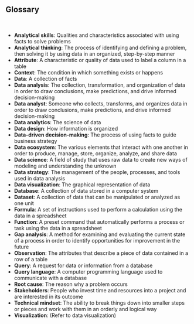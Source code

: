 ## Glossary 

&nbsp; 

* **Analytical skills**: Qualities and characteristics associated with using facts to solve problems 
* **Analytical thinking**: The process of identifying and defining a problem, then solving it by using data in an organized, step-by-step manner 
* **Attribute**: A characteristic or quality of data used to label a column in a table 
* **Context**: The condition in which something exists or happens 
* **Data**: A collection of facts 
* **Data analysis**: The collection, transformation, and organization of data in order to draw conclusions, make predictions, and drive informed decision-making 
* **Data analyst**: Someone who collects, transforms, and organizes data in order to draw conclusions, make predictions, and drive informed decision-making 
* **Data analytics**: The science of data 
* **Data design**: How information is organized 
* **Data-driven decision-making**: The process of using facts to guide business strategy 
* **Data ecosystem**: The various elements that interact with one another in order to produce, manage, store, organize, analyze, and share data 
* **Data science**: A field of study that uses raw data to create new ways of modeling and understanding the unknown 
* **Data strategy**: The management of the people, processes, and tools used in data analysis 
* **Data visualization**: The graphical representation of data 
* **Database**: A collection of data stored in a computer system 
* **Dataset**: A collection of data that can be manipulated or analyzed as one unit 
* **Formula**: A set of instructions used to perform a calculation using the data in a spreadsheet 
* **Function**: A preset command that automatically performs a process or task using the data in a spreadsheet 
* **Gap analysis**: A method for examining and evaluating the current state of a process in order to identify opportunities for improvement in the future 
* **Observation**: The attributes that describe a piece of data contained in a row of a table 
* **Query**: A request for data or information from a database 
* **Query language**: A computer programming language used to communicate with a database 
* **Root cause**: The reason why a problem occurs 
* **Stakeholders**: People who invest time and resources into a project and are interested in its outcome 
* **Technical mindset**: The ability to break things down into smaller steps or pieces and work with them in an orderly and logical way 
* **Visualization**: (Refer to data visualization) 
